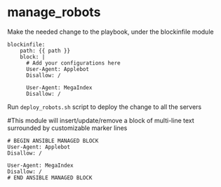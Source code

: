 # manage_robots



Make the needed change to the playbook, under the blockinfile module

```
blockinfile:
    path: {{ path }}
    block: |
      # Add your configurations here 
      User-Agent: Applebot
      Disallow: /

      User-Agent: MegaIndex
      Disallow: /

```

Run `deploy_robots.sh` script to deploy the change to all the servers

#This module will insert/update/remove a block of multi-line text surrounded by customizable marker lines

```
# BEGIN ANSIBLE MANAGED BLOCK
User-Agent: Applebot
Disallow: /

User-Agent: MegaIndex
Disallow: /
# END ANSIBLE MANAGED BLOCK
```



